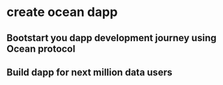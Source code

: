 # create ocean dapp 

## Bootstart you dapp development journey using Ocean protocol
## Build dapp for next million data users


